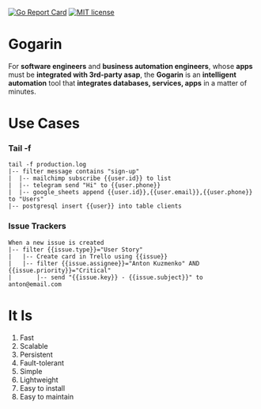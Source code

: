 [![Go Report Card](https://goreportcard.com/badge/github.com/antonkuzmenko/gogarin)](https://goreportcard.com/report/github.com/antonkuzmenko/gogarin)
[![MIT license](https://img.shields.io/badge/license-MIT%202.0-blue.svg?style=flat-square)](https://github.com/antonkuzmenko/gogarin/blob/master/LICENSE)

# Gogarin
For **software engineers** and **business automation engineers**, whose **apps** must be **integrated with 3rd-party asap**, the **Gogarin** is an **intelligent automation** tool that **integrates databases, services, apps** in a matter of minutes.


# Use Cases

### Tail -f

```
tail -f production.log
|-- filter message contains "sign-up"
|  |-- mailchimp subscribe {{user.id}} to list
|  |-- telegram send "Hi" to {{user.phone}}
|  |-- google_sheets append {{user.id}},{{user.email}},{{user.phone}} to "Users"
|-- postgresql insert {{user}} into table clients
```

### Issue Trackers

```
When a new issue is created
|-- filter {{issue.type}}="User Story"
|   |-- Create card in Trello using {{issue}}
|   |-- filter {{issue.assignee}}="Anton Kuzmenko" AND {{issue.priority}}="Critical"
|       |-- send "{{issue.key}} - {{issue.subject}}" to anton@email.com
```

# It Is

1. Fast
1. Scalable
1. Persistent
1. Fault-tolerant
1. Simple
1. Lightweight
1. Easy to install
1. Easy to maintain
